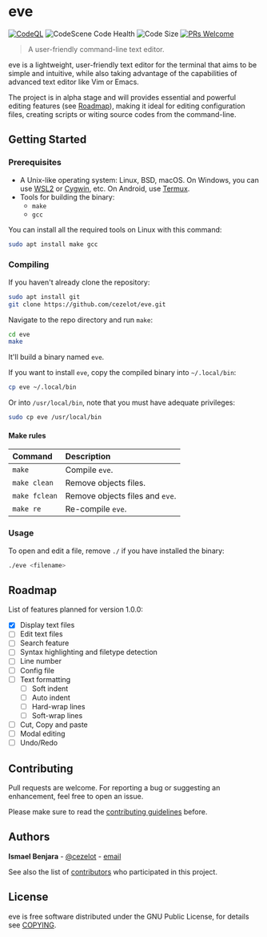 eve
===

[![CodeQL](https://github.com/cezelot/eve/actions/workflows/github-code-scanning/codeql/badge.svg)](https://github.com/cezelot/eve/actions/workflows/github-code-scanning/codeql)
![CodeScene Code Health](https://codescene.io/projects/51883/status-badges/code-health)
![Code Size](https://img.shields.io/github/languages/code-size/cezelot/eve)
[![PRs Welcome](https://img.shields.io/badge/PRs-welcome-green.svg?style=flat-square)](https://makeapullrequest.com)

> A user-friendly command-line text editor.

eve is a lightweight, user-friendly text editor for the terminal that aims to be simple and intuitive,
while also taking advantage of the capabilities of advanced text editor like Vim or Emacs.

The project is in alpha stage and will provides essential and powerful editing features (see [Roadmap](#roadmap)),
making it ideal for editing configuration files, creating scripts or witing source codes
from the command-line.

## Getting Started

### Prerequisites

- A Unix-like operating system: Linux, BSD, macOS.
  On Windows, you can use [WSL2](https://learn.microsoft.com/windows/wsl/install) or [Cygwin](https://cygwin.com), etc.
  On Android, use [Termux](https://termux.dev).
- Tools for building the binary:
  - `make`
  - `gcc`

You can install all the required tools on Linux with this command:

```bash
sudo apt install make gcc
```

### Compiling

If you haven't already clone the repository:

```bash
sudo apt install git
git clone https://github.com/cezelot/eve.git
```

Navigate to the repo directory and run `make`:

```bash
cd eve
make
```

It'll build a binary named `eve`.

If you want to install `eve`, copy the compiled binary into `~/.local/bin`:

```bash
cp eve ~/.local/bin
```

Or into `/usr/local/bin`, note that you must have adequate privileges:

```bash
sudo cp eve /usr/local/bin
```

#### Make rules

Command       |  Description
:-------------|:-------------
`make`        | Compile `eve`.
`make clean`  | Remove objects files.
`make fclean` | Remove objects files and `eve`.
`make re`     | Re-compile `eve`.

### Usage

To open and edit a file, remove `./` if you have installed the binary:

```bash
./eve <filename>
```

## Roadmap

List of features planned for version 1.0.0:

 - [x] Display text files
 - [ ] Edit text files
 - [ ] Search feature
 - [ ] Syntax highlighting and filetype detection
 - [ ] Line number
 - [ ] Config file
 - [ ] Text formatting
   - [ ] Soft indent
   - [ ] Auto indent
   - [ ] Hard-wrap lines
   - [ ] Soft-wrap lines
 - [ ] Cut, Copy and paste
 - [ ] Modal editing
 - [ ] Undo/Redo

## Contributing

Pull requests are welcome. For reporting a bug or suggesting an enhancement,
feel free to open an issue.

Please make sure to read the [contributing guidelines](docs/CONTRIBUTING.md) before.

## Authors

**Ismael Benjara** - [@cezelot](https://x.com/count_ezelot) - [email](mailto:cezelot@proton.me)

See also the list of [contributors](https://github.com/cezelot/eve/graphs/contributors)
who participated in this project.

## License

eve is free software distributed under the GNU Public License, for details see [COPYING](COPYING).
